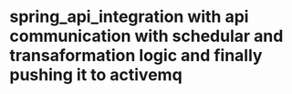 # spring_api_integration with api communication with schedular and transaformation logic and finally pushing it to activemq
